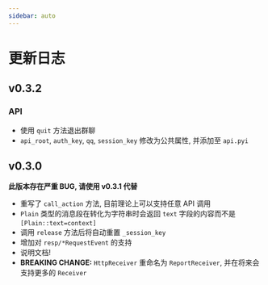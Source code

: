 ```yaml
---
sidebar: auto
---
```


# 更新日志

## v0.3.2
### API
+ 使用 `quit` 方法退出群聊
+ `api_root`, `auth_key`, `qq`, `session_key` 修改为公共属性, 并添加至 `api.pyi`

## v0.3.0
**此版本存在严重 BUG, 请使用 v0.3.1 代替**
+ 重写了 `call_action` 方法, 目前理论上可以支持任意 API 调用
+ `Plain` 类型的消息段在转化为字符串时会返回 `text` 字段的内容而不是 `[Plain::text=context]`
+ 调用 `release` 方法后将自动重置 `_session_key`
+ 增加对 `resp/*RequestEvent` 的支持
+ 说明文档!
+ **BREAKING CHANGE:** `HttpReceiver` 重命名为 `ReportReceiver`, 并在将来会支持更多的 `Receiver`